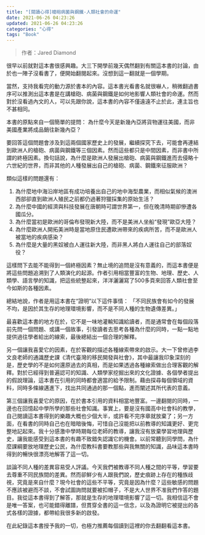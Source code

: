 ```yaml
---
title: "[閱讀心得]槍砲病菌與鋼鐵-人類社會的命運"
date: 2021-06-26 04:23:26
updated: 2021-06-26 04:23:26
categories: "心得"
tags: "Book"
---
```


> 作者：Jared Diamond

很早以前就對這本書很感興趣。大三下開學前幾天偶然翻到有關這本書的討論，由於也一陣子沒看書了，便開始翻閱起來。沒想到這一翻就是一個學期。

當然，支持我看完的動力源於書本的內容。這本書光看書名就很嚇人，稍微翻過書序可以推測出這本書是在講槍砲、病菌與鋼鐵是如何地影響人類社會的命運。然而對於沒看過內文的人，可以先跟你說，這本書的內容不僅遠遠不止於此，連主旨也不甚相同。

本書的原點來自一個簡單的提問：
為什麼今天是新幾內亞將貨物運往美國，而非美國產業將成品銷往新幾內亞？

要回答這個問題會涉及到這兩個國家歷史上的發展，繼續探究下去，可能會再連結到歐洲人的槍砲、病菌與鋼鐵等三個因素。然而這些都只是中間因素，而非書中所謂的終極因素。換句話說，為什麼是歐洲人發展出槍砲、病菌與鋼鐵進而去侵略十六世紀的世界，而非其他的人種發展出自己的槍砲、病菌、鋼鐵來征服歐洲？

<!--more-->

類似這樣的問題還有：

1. 為什麼地中海沿岸地區有成功培養出自己的地中海型農業，而相似氣候的澳洲西部卻直到歐洲人殖民之前都仍過著狩獵採集的原始生活？
2. 為什麼中國的經濟與科技發展在唐朝時可謂世界第一，但在晚清時期卻慘遭各國瓜分。
3. 為什麼當初是歐洲的哥倫布發現新大陸，而不是美洲人坐船“發現”歐亞大陸？
4. 為什麼歐洲人開拓美洲時是當地原住民遭歐洲帶來的疾病所苦，而不是歐洲人被當地的疾病感染？
5. 為什麼是大量的黑奴被白人運往新大陸，而非黑人將白人運往自己的部落奴役？

這樣問下去能不能得到一個終極因素？無止境的追問是沒有意義的，而這本書便是將這些問題追溯到了人類演化的起源。作者引用相當豐富的生物、地理、歷史、人類學、語言學的知識，把這些統整起來，洋洋灑灑寫了500多頁來回答人類社會至今如斯的各種因素。

總結地說，作者是用這本書在“證明”以下這件事情：
「不同民族會有如今的發展不均，是因於其生存的地理環境影響，而不是不同人種的生物遺傳差異。」

最喜歡這本書的地方在於，它不是一味地灌輸知識給讀者，而是通常會在每個段落前先問一個問題、或講一個故事，引發讀者去思考各種為什麼的同時，一點一點地提供過往學者給出的線索，最後總結出一個合理的解釋。

另一個讓我喜愛它的因素，在於客觀的描述各種線索帶來的啟示。大一下曾修過李文良老師的通識歷史課《清代臺灣的移民開發與社會》，其中最讓我印象深刻的是，歷史學的不是如何還原過去的真相，而是如果透過各種線索做出合理客觀的解釋。對於已經得到普遍認可的知識、人類學家挖掘出來的文化證據、各個學者提出的假說理論，這本書在引用的同時都會適當的給予限制。藉由探尋每個領域的資料，同時多條線邁進下，找出共同通過的那一個點，進而闡述其所代表的意義。

第三個讓我喜愛它的原因，在於書本引用的資料相當地豐富。一邊翻閱的同時，一邊也在回憶起中學所學的那些社會知識。事實上，要是沒有國高中社會科的教學，自己閱讀這本書得到的樂趣大概也少個大半，或許看不完序章就放棄了；另一方面，在看書的同時自己也在暗暗後悔，可惜自己沒能把以前教導的知識更好、更完整地記起來。我十分感激中學時期每位老師的教導，讓我沒有放棄學習地理與歷史，讓我能感受到這本書的有趣不致錯失認識它的機會。以前常聽到同學問，為什麼課綱要放地理歷史公民，為什麼教科書要教那些與我無關的知識，品味這本書時得到的暢快很漂亮地解答了這一切。

談論不同人種的差異容易受人評議。今天我們被教導不同人種之間的平等，學習要去尊重不同民族間的差異。然而卻鮮少有人跟我們說，歷史痕跡上存在的種族歧視，究竟是來自什麼？現今社會的這些不平等，究竟是因為什麼？這些敏感的問題不應該被避而不談，不會試圖詢問就要被扣帽子，不是大人世界不准我們作答的題目。我從這本書得到了解答，那就是生存的地理環境影響了這一切。我相信這不會是唯一答案，也可能錯得離譜，但貫穿全書的這一信念，以及為證明它被提出的各式各樣的證據，都帶給我很多新的啟發。

在此紀錄這本書授予我的一切，也極力推薦每個讀到這裡的你去翻翻看這本書。

